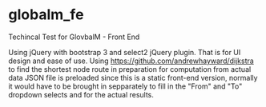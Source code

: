 # globalm_fe
Techincal Test for GlovbalM - Front End

Using jQuery with bootstrap 3 and select2 jQuery plugin. That is for UI design and ease of use.
Using https://github.com/andrewhayward/dijkstra to find the shortest node route in preparation for computation from actual data
JSON file is preloaded since this is a static front-end version, normally it would have to be brought in sepparately to fill in the "From" and "To" dropdown selects and for the actual results.
